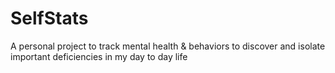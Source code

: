 # SelfStats
A personal project to track mental health &amp; behaviors to discover and isolate important deficiencies in my day to day life
